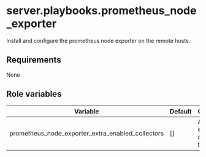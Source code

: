 # server.playbooks.prometheus_node_exporter
Install and configure the prometheus node exporter on the remote hosts.

## Requirements
None

## Role variables
| Variable                                          | Default              | Comments                             |
|---------------------------------------------------|----------------------|--------------------------------------|
| prometheus_node_exporter_extra_enabled_collectors | []                   | A list of extra collectors to enable |
